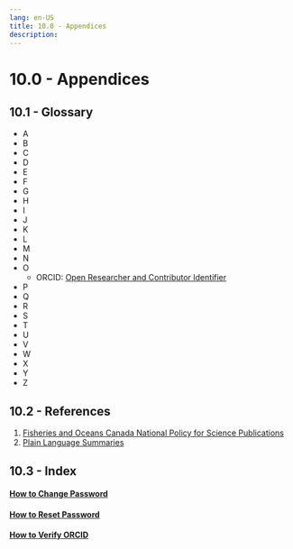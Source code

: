 ```yaml
---
lang: en-US
title: 10.0 - Appendices
description:
---
```

# 10.0 - Appendices

## 10.1 - Glossary
- A
- B
- C
- D
- E
- F
- G
- H
- I
- J
- K
- L
- M
- N
- O
  - ORCID: [Open Researcher and Contributor Identifier](https://orcid.org/)
- P
- Q
- R
- S
- T
- U
- V
- W
- X
- Y
- Z

## 10.2 - References
1. [Fisheries and Oceans Canada National Policy for Science Publications](https://www.dfo-mpo.gc.ca/about-notre-sujet/publications/science/policy-politique/index-eng.html)
2. [Plain Language Summaries](https://www.canada.ca/en/privy-council/services/communications-community-office/communications-101-boot-camp-canadian-public-servants/plain-language-accessibility-inclusive-communications.html)

## 10.3 - Index

#### [How to Change Password](/guide/customization-and-security.html#how-to-change-your-password)
#### [How to Reset Password](/guide/customization-and-security.html#reset-password)
#### [How to Verify ORCID](/guide/advanced-features.html#_6-1-3-manage-orcid)